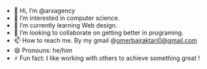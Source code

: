 - 👋 Hi, I’m @arxagency
- 👀 I’m interested in computer science.
- 🌱 I’m currently learning Web design.
- 💞️ I’m looking to collaborate on getting better in programing.
- 📫 How to reach me. By my gmail @omerbajraktari0@gmail.com
- 😄 Pronouns: he/him
- ⚡ Fun fact: I like working with others to achieve something great !

<!---
arxagency/arxagency is a ✨ special ✨ repository because its `README.md` (this file) appears on your GitHub profile.
You can click the Preview link to take a look at your changes.
--->
